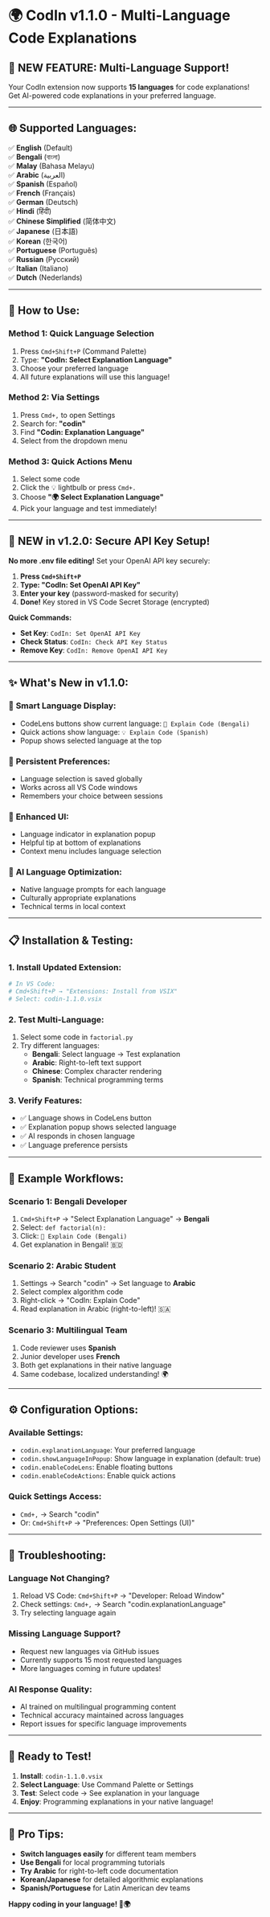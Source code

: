 # 🌍 CodIn v1.1.0 - Multi-Language Code Explanations

## 🎉 **NEW FEATURE: Multi-Language Support!**

Your CodIn extension now supports **15 languages** for code explanations! Get AI-powered code explanations in your preferred language.

---

## 🌐 **Supported Languages:**

✅ **English** (Default)  
✅ **Bengali** (বাংলা)  
✅ **Malay** (Bahasa Melayu)  
✅ **Arabic** (العربية)  
✅ **Spanish** (Español)  
✅ **French** (Français)  
✅ **German** (Deutsch)  
✅ **Hindi** (हिंदी)  
✅ **Chinese Simplified** (简体中文)  
✅ **Japanese** (日本語)  
✅ **Korean** (한국어)  
✅ **Portuguese** (Português)  
✅ **Russian** (Русский)  
✅ **Italian** (Italiano)  
✅ **Dutch** (Nederlands)  

---

## 🚀 **How to Use:**

### **Method 1: Quick Language Selection**
1. Press `Cmd+Shift+P` (Command Palette)
2. Type: **"CodIn: Select Explanation Language"**
3. Choose your preferred language
4. All future explanations will use this language!

### **Method 2: Via Settings**
1. Press `Cmd+,` to open Settings
2. Search for: **"codin"**
3. Find **"Codin: Explanation Language"**
4. Select from the dropdown menu

### **Method 3: Quick Actions Menu**
1. Select some code
2. Click the 💡 lightbulb or press `Cmd+.`
3. Choose **"🌍 Select Explanation Language"**
4. Pick your language and test immediately!

---

## 🔐 **NEW in v1.2.0: Secure API Key Setup!**

**No more .env file editing!** Set your OpenAI API key securely:

1. **Press `Cmd+Shift+P`**
2. **Type: "CodIn: Set OpenAI API Key"**
3. **Enter your key** (password-masked for security)
4. **Done!** Key stored in VS Code Secret Storage (encrypted)

**Quick Commands:**
- **Set Key**: `CodIn: Set OpenAI API Key`
- **Check Status**: `CodIn: Check API Key Status`  
- **Remove Key**: `CodIn: Remove OpenAI API Key`

---

## ✨ **What's New in v1.1.0:**

### 🎯 **Smart Language Display:**
- CodeLens buttons show current language: `🤖 Explain Code (Bengali)`
- Quick actions show language: `💡 Explain Code (Spanish)`
- Popup shows selected language at the top

### 🔄 **Persistent Preferences:**
- Language selection is saved globally
- Works across all VS Code windows
- Remembers your choice between sessions

### 🎨 **Enhanced UI:**
- Language indicator in explanation popup
- Helpful tip at bottom of explanations
- Context menu includes language selection

### 🧠 **AI Language Optimization:**
- Native language prompts for each language
- Culturally appropriate explanations
- Technical terms in local context

---

## 📋 **Installation & Testing:**

### **1. Install Updated Extension:**
```bash
# In VS Code:
# Cmd+Shift+P → "Extensions: Install from VSIX"
# Select: codin-1.1.0.vsix
```

### **2. Test Multi-Language:**
1. Select some code in `factorial.py`
2. Try different languages:
   - **Bengali**: Select language → Test explanation
   - **Arabic**: Right-to-left text support
   - **Chinese**: Complex character rendering
   - **Spanish**: Technical programming terms

### **3. Verify Features:**
- ✅ Language shows in CodeLens button
- ✅ Explanation popup shows selected language
- ✅ AI responds in chosen language
- ✅ Language preference persists

---

## 🎯 **Example Workflows:**

### **Scenario 1: Bengali Developer**
1. `Cmd+Shift+P` → "Select Explanation Language" → **Bengali**
2. Select: `def factorial(n):`
3. Click: `🤖 Explain Code (Bengali)`
4. Get explanation in Bengali! 🇧🇩

### **Scenario 2: Arabic Student**
1. Settings → Search "codin" → Set language to **Arabic**
2. Select complex algorithm code
3. Right-click → "CodIn: Explain Code"
4. Read explanation in Arabic (right-to-left)! 🇸🇦

### **Scenario 3: Multilingual Team**
1. Code reviewer uses **Spanish**
2. Junior developer uses **French** 
3. Both get explanations in their native language
4. Same codebase, localized understanding! 🌍

---

## ⚙️ **Configuration Options:**

### **Available Settings:**
- `codin.explanationLanguage`: Your preferred language
- `codin.showLanguageInPopup`: Show language in explanation (default: true)
- `codin.enableCodeLens`: Enable floating buttons
- `codin.enableCodeActions`: Enable quick actions

### **Quick Settings Access:**
- `Cmd+,` → Search "codin"
- Or: `Cmd+Shift+P` → "Preferences: Open Settings (UI)"

---

## 🔧 **Troubleshooting:**

### **Language Not Changing?**
1. Reload VS Code: `Cmd+Shift+P` → "Developer: Reload Window"
2. Check settings: `Cmd+,` → Search "codin.explanationLanguage"
3. Try selecting language again

### **Missing Language Support?**
- Request new languages via GitHub issues
- Currently supports 15 most requested languages
- More languages coming in future updates!

### **AI Response Quality:**
- AI trained on multilingual programming content
- Technical accuracy maintained across languages
- Report issues for specific language improvements

---

## 🎉 **Ready to Test!**

1. **Install**: `codin-1.1.0.vsix`
2. **Select Language**: Use Command Palette or Settings
3. **Test**: Select code → See explanation in your language
4. **Enjoy**: Programming explanations in your native language!

---

## 🌟 **Pro Tips:**

- **Switch languages easily** for different team members
- **Use Bengali** for local programming tutorials
- **Try Arabic** for right-to-left code documentation
- **Korean/Japanese** for detailed algorithmic explanations
- **Spanish/Portuguese** for Latin American dev teams

**Happy coding in your language! 🚀🌍**
